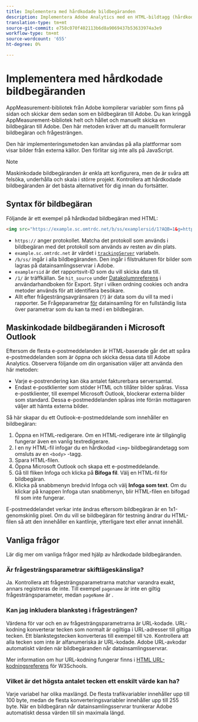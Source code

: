 ```yaml
---
title: Implementera med hårdkodade bildbegäranden
description: Implementera Adobe Analytics med en HTML-bildtagg (hårdkodad bildbegäran)
translation-type: tm+mt
source-git-commit: e758c070f402113b6d8a9069437b53633974a3e9
workflow-type: tm+mt
source-wordcount: '655'
ht-degree: 0%

---
```



# Implementera med hårdkodade bildbegäranden

AppMeasurement-bibliotek från Adobe kompilerar variabler som finns på sidan och skickar dem sedan som en bildbegäran till Adobe. Du kan kringgå AppMeasurement-bibliotek helt och hållet och manuellt skicka en bildbegäran till Adobe. Den här metoden kräver att du manuellt formulerar bildbegäran och frågesträngen.

Den här implementeringsmetoden kan användas på alla plattformar som visar bilder från externa källor. Den förlitar sig inte alls på JavaScript.

>[!NOTE]
>
>Maskinkodade bildbegäranden är enkla att konfigurera, men de är svåra att felsöka, underhålla och skala i större projekt. Kontrollera att hårdkodade bildbegäranden är det bästa alternativet för dig innan du fortsätter.

## Syntax för bildbegäran

Följande är ett exempel på hårdkodad bildbegäran med HTML:

```html
<img src="https://example.sc.omtrdc.net/b/ss/examplersid/1?AQB=1&g=http%3A%2F%2Fexample.com&pageName=Example%20hardcoded%20hit&v1=Example%20value&AQE=1"/>
```

* `https://` anger protokollet. Matcha det protokoll som används i bildbegäran med det protokoll som används av resten av din plats.
* `example.sc.omtrdc.net` är värdet i [`trackingServer`](/help/implement/vars/config-vars/trackingserver.md) variabeln.
* `/b/ss/` ingår i alla bildbegäranden. Den ingår i filstrukturen för bilder som lagras på datainsamlingsservrar i Adobe.
* `examplersid` är det rapportsvit-ID som du vill skicka data till.
* `/1/` är träffkällan. Se `hit_source` under [Datakolumnreferens](../../export/analytics-data-feed/c-df-contents/datafeeds-reference.md) i användarhandboken för Export. Styr i vilken ordning cookies och andra metoder används för att identifiera besökare.
* Allt efter frågesträngsavgränsaren (`?`) är data som du vill ta med i rapporter. Se Frågeparametrar [för](../validate/query-parameters.md) datainsamling för en fullständig lista över parametrar som du kan ta med i en bildbegäran.

## Maskinkodade bildbegäranden i Microsoft Outlook

Eftersom de flesta e-postmeddelanden är HTML-baserade går det att spåra e-postmeddelanden som är öppna och skicka dessa data till Adobe Analytics. Observera följande om din organisation väljer att använda den här metoden:

* Varje e-postrendering kan öka antalet fakturerbara serversamtal.
* Endast e-postklienter som stöder HTML och tillåter bilder spåras. Vissa e-postklienter, till exempel Microsoft Outlook, blockerar externa bilder som standard. Dessa e-postmeddelanden spåras inte förrän mottagaren väljer att hämta externa bilder.

Så här skapar du ett Outlook-e-postmeddelande som innehåller en bildbegäran:

1. Öppna en HTML-redigerare. Om en HTML-redigerare inte är tillgänglig fungerar även en vanlig textredigerare.
2. I en ny HTML-fil infogar du en hårdkodad `<img>` bildbegärandetagg som omsluts av en `<body>` -tagg.
3. Spara HTML-filen.
4. Öppna Microsoft Outlook och skapa ett e-postmeddelande.
5. Gå till fliken Infoga och klicka på **Bifoga fil**. Välj en HTML-fil för bildbegäran.
6. Klicka på snabbmenyn bredvid Infoga och välj **Infoga som text**. Om du klickar på knappen Infoga utan snabbmenyn, blir HTML-filen en bifogad fil som inte fungerar.

E-postmeddelandet verkar inte ändras eftersom bildbegäran är en 1x1-genomskinlig pixel. Om du vill se bildbegäran för testning ändrar du HTML-filen så att den innehåller en kantlinje, ytterligare text eller annat innehåll.

## Vanliga frågor

Lär dig mer om vanliga frågor med hjälp av hårdkodade bildbegäranden.

### Är frågesträngsparametrar skiftlägeskänsliga?

Ja. Kontrollera att frågesträngsparametrarna matchar varandra exakt, annars registreras de inte. Till exempel `pagename` är inte en giltig frågesträngsparameter, medan `pageName` är .

### Kan jag inkludera blanksteg i frågesträngen?

Värdena för var och en av frågesträngsparametrarna är URL-kodade. URL-kodning konverterar tecken som normalt är ogiltiga i URL-adresser till giltiga tecken. Ett blankstegstecken konverteras till exempel till `%20`. Kontrollera att alla tecken som inte är alfanumeriska är URL-kodade. Adobe URL-avkodar automatiskt värden när bildbegäranden når datainsamlingsservrar.

Mer information om hur URL-kodning fungerar finns i [HTML URL-kodningsreferens](https://www.w3schools.com/tags/ref_urlencode.asp) för W3Schools.

### Vilket är det högsta antalet tecken ett enskilt värde kan ha?

Varje variabel har olika maxlängd. De flesta trafikvariabler innehåller upp till 100 byte, medan de flesta konverteringsvariabler innehåller upp till 255 byte. När en bildbegäran når datainsamlingsservrar trunkerar Adobe automatiskt dessa värden till sin maximala längd.
